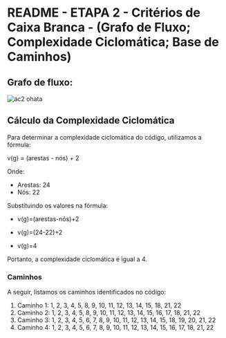 # README - ETAPA 2 - Critérios de Caixa Branca - (Grafo de Fluxo; Complexidade Ciclomática; Base de Caminhos)

## Grafo de fluxo:

![ac2 ohata](https://github.com/ThallesRodriguess/teste_caixa_branca/assets/105616515/7b8590c9-e4ec-4010-b564-adfd1d06bad8)

## Cálculo da Complexidade Ciclomática

Para determinar a complexidade ciclomática do código, utilizamos a fórmula:

v(g) = (arestas - nós) + 2

Onde:
- Arestas: 24
- Nós: 22

Substituindo os valores na fórmula:


- v(g)=(arestas-nós)+2

- v(g)=(24-22)+2

- v(g)=4


Portanto, a complexidade ciclomática é igual a 4.

### Caminhos

A seguir, listamos os caminhos identificados no código:

1. Caminho 1: 1, 2, 3, 4, 5, 8, 9, 10, 11, 12, 13, 14, 15, 18, 21, 22
2. Caminho 2: 1, 2, 3, 4, 5, 8, 9, 10, 11, 12, 13, 14, 15, 16, 17, 18, 21, 22
3. Caminho 3: 1, 2, 3, 4, 5, 6, 7, 8, 9, 10, 11, 12, 13, 14, 15, 18, 19, 20, 21, 22
4. Caminho 4: 1, 2, 3, 4, 5, 6, 7, 8, 9, 10, 11, 12, 13, 14, 15, 16, 17, 18, 21, 22


